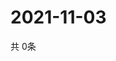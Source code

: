 # 2021-11-03
  共 0条

  <!-- BEGIN -->
  <!-- 最后更新时间Wed Nov 03 2021 10:03:56 GMT+0000 (Coordinated Universal Time) -->
  
  <!-- END -->
  
  